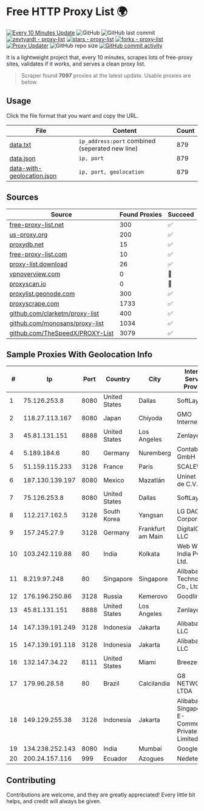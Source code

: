 
# Free HTTP Proxy List 🌍

[![Every 10 Minutes Update](https://github.com/mertguvencli/http-proxy-list/actions/workflows/main.yml/badge.svg?branch=main)](https://github.com/mertguvencli/http-proxy-list/actions/workflows/main.yml)
![GitHub](https://img.shields.io/github/license/mertguvencli/http-proxy-list)
![GitHub last commit](https://img.shields.io/github/last-commit/mertguvencli/http-proxy-list)
[![zevtyardt - proxy-list](https://img.shields.io/static/v1?label=zevtyardt&message=proxy-list&color=blue&logo=github)](https://github.com/zevtyardt/proxy-list "Go to GitHub repo")
[![stars - proxy-list](https://img.shields.io/github/stars/zevtyardt/proxy-list?style=social)](https://github.com/zevtyardt/proxy-list)
[![forks - proxy-list](https://img.shields.io/github/forks/zevtyardt/proxy-list?style=social)](https://github.com/zevtyardt/proxy-list)
[![Proxy Updater](https://github.com/zevtyardt/proxy-list/workflows/Proxy%20Updater/badge.svg)](https://github.com/zevtyardt/proxy-list/actions?query=workflow:"Proxy+Updater")
![GitHub repo size](https://img.shields.io/github/repo-size/zevtyardt/proxy-list)
[![GitHub commit activity](https://img.shields.io/github/commit-activity/m/zevtyardt/proxy-list?logo=commits)](https://github.com/zevtyardt/proxy-list/commits/main)

It is a lightweight project that, every 10 minutes, scrapes lots of free-proxy sites, validates if it works, and serves a clean proxy list.

> Scraper found **7097** proxies at the latest update. Usable proxies are below.

## Usage

Click the file format that you want and copy the URL.

|File|Content|Count|
|----|-------|-----|
|[data.txt](https://raw.githubusercontent.com/mertguvencli/http-proxy-list/main/proxy-list/data.txt)|`ip_address:port` combined (seperated new line)|879|
|[data.json](https://raw.githubusercontent.com/mertguvencli/http-proxy-list/main/proxy-list/data.json)|`ip, port`|879|
|[data-with-geolocation.json](https://raw.githubusercontent.com/mertguvencli/http-proxy-list/main/proxy-list/data-with-geolocation.json)|`ip, port, geolocation`|879|

## Sources

|Source|Found Proxies|Succeed|
|------|-------------|-------|
|[free-proxy-list.net](https://free-proxy-list.net)|300|✅|
|[us-proxy.org](https://www.us-proxy.org)|200|✅|
|[proxydb.net](http://proxydb.net)|15|✅|
|[free-proxy-list.com](https://free-proxy-list.com/?page=&port=&type%5B%5D=http&type%5B%5D=https&up_time=0&search=Search)|10|✅|
|[proxy-list.download](https://www.proxy-list.download/HTTP)|26|✅|
|[vpnoverview.com](https://vpnoverview.com/privacy/anonymous-browsing/free-proxy-servers)|0|🚫|
|[proxyscan.io](https://www.proxyscan.io)|0|🚫|
|[proxylist.geonode.com](https://proxylist.geonode.com/api/proxy-list?limit=300&page=1&sort_by=lastChecked&sort_type=desc&protocols=http,https)|300|✅|
|[proxyscrape.com](https://api.proxyscrape.com/v2/?request=displayproxies&protocol=http&timeout=10000&country=all&ssl=all&anonymity=all)|1733|✅|
|[github.com/clarketm/proxy-list](https://raw.githubusercontent.com/clarketm/proxy-list/master/proxy-list-raw.txt)|400|✅|
|[github.com/monosans/proxy-list](https://raw.githubusercontent.com/monosans/proxy-list/main/proxies/http.txt)|1034|✅|
|[github.com/TheSpeedX/PROXY-List](https://raw.githubusercontent.com/TheSpeedX/PROXY-List/master/http.txt)|3079|✅|


## Sample Proxies With Geolocation Info

|#|Ip|Port|Country|City|Internet Service Provider|
|-|--|----|-------|----|-------------------------|
|1|75.126.253.8|8080|United States|Dallas|SoftLayer|
|2|118.27.113.167|8080|Japan|Chiyoda|GMO Internet, Inc.|
|3|45.81.131.151|8888|United States|Los Angeles|Zenlayer Inc|
|4|5.189.184.6|80|Germany|Nuremberg|Contabo GmbH|
|5|51.159.115.233|3128|France|Paris|SCALEWAY|
|6|187.130.139.197|8080|Mexico|Mazatlán|Uninet S.A. de C.V.|
|7|75.126.253.8|8080|United States|Dallas|SoftLayer|
|8|112.217.162.5|3128|South Korea|Yangsan|LG DACOM Corporation|
|9|157.245.27.9|3128|Germany|Frankfurt am Main|DigitalOcean, LLC|
|10|103.242.119.88|80|India|Kolkata|Web Werks India Pvt. Ltd.|
|11|8.219.97.248|80|Singapore|Singapore|Alibaba (US) Technology Co., Ltd.|
|12|176.196.250.86|3128|Russia|Kemerovo|Goodline.info|
|13|45.81.131.151|8888|United States|Los Angeles|Zenlayer Inc|
|14|147.139.191.249|3128|Indonesia|Jakarta|Alibaba.com LLC|
|15|147.139.191.118|3128|Indonesia|Jakarta|Alibaba.com LLC|
|16|132.147.34.22|8111|United States|Miami|Breezeline|
|17|179.96.28.58|80|Brazil|Calcilandia|G8 NETWORKS LTDA|
|18|149.129.255.38|3128|Indonesia|Jakarta|Alibaba.com Singapore E-Commerce Private Limited|
|19|134.238.252.143|8080|India|Mumbai|Google LLC|
|20|200.24.157.116|999|Ecuador|Azogues|Nedetel S.A.|



## Contributing

Contributions are welcome, and they are greatly appreciated! Every
little bit helps, and credit will always be given.

